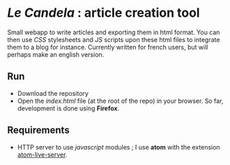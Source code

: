 # *Le Candela* : article creation tool

Small webapp to write articles and exporting them in html format. You can then use *CSS* stylesheets and *JS* scripts upon these html files to integrate them to a blog for instance. Currently written for french users, but will perhaps make an english version.

## Run

* Download the repository
* Open the *index.html* file (at the root of the repo) in your browser. So far, development is done using **Firefox**.

## Requirements

* HTTP server to use *javascript* modules ; I use **atom** with the extension [atom-live-server](https://atom.io/packages/atom-live-server).
